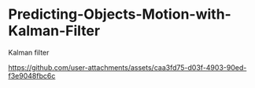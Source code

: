# Predicting-Objects-Motion-with-Kalman-Filter

Kalman filter

https://github.com/user-attachments/assets/caa3fd75-d03f-4903-90ed-f3e9048fbc6c
